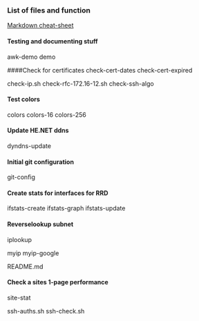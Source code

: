 ### List of files and function
[Markdown cheat-sheet](https://github.com/adam-p/markdown-here/wiki/Markdown-Cheatsheet)

#### Testing and documenting stuff
  awk-demo
  demo
  
####Check for certificates
  check-cert-dates
  check-cert-expired
  
check-ip.sh
check-rfc-172.16-12.sh
check-ssh-algo

#### Test colors
  colors
  colors-16
  colors-256

#### Update HE.NET ddns  
  dyndns-update
#### Initial git configuration
  git-config

#### Create stats for interfaces for RRD
  ifstats-create
  ifstats-graph
  ifstats-update

#### Reverselookup subnet
  iplookup

  myip
  myip-google

  README.md

#### Check a sites 1-page performance
  site-stat


  ssh-auths.sh
  ssh-check.sh

